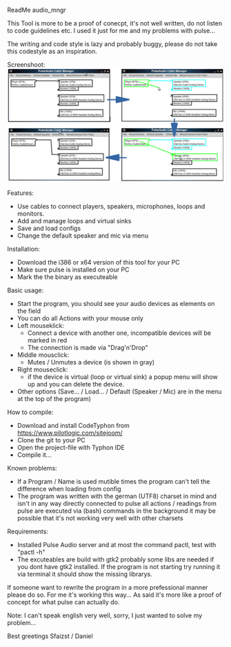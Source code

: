 ReadMe audio_mngr

This Tool is more to be a proof of conecpt, it's not well written, do not listen to code guidelines etc.
I used it just for me and my problems with pulse...

The writing and code style is lazy and probably buggy, please do not take this codestyle as an inspiration.

Screenshoot:
![Alt text](Screenshoot.png?raw=true "Screenshoot")

Features:
- Use cables to connect players, speakers, microphones, loops and monitors.
- Add and manage loops and virtual sinks
- Save and load configs
- Change the default speaker and mic via menu

Installation:
- Download the i386 or x64 version of this tool for your PC
- Make sure pulse is installed on your PC
- Mark the the binary as executeable

Basic usage:
- Start the program, you should see your audio devices as elements on the field
- You can do all Actions with your mouse only
- Left mouseklick:
    - Connect a device with another one, incompatible devices will be marked in red
    - The connection is made via "Drag'n'Drop"
- Middle mousclick:
    - Mutes / Unmutes a device (is shown in gray)
- Right mouseclick:
    - if the device is virtual (loop or virtual sink) a popup menu will show up and you can delete the device.
- Other options (Save... / Load... / Default (Speaker / Mic) are in the menu at the top of the program)

How to compile:
- Download and install CodeTyphon from https://www.pilotlogic.com/sitejoom/
- Clone the git to your PC
- Open the project-file with Typhon IDE
- Compile it...

Known problems:
- If a Program / Name is used mutible times the program can't tell the difference when loading from config
- The program was written with the german (UTF8) charset in mind and isn't in any way directly connected to pulse
  all actions / readings from pulse are executed via (bash) commands in the background it may be possible that it's not 
  working very well with other charsets

Requirements:
- Installed Pulse Audio server and at most the command pactl, test with "pactl -h"
- The excuteables are build with gtk2 probably some libs are needed if you dont have gtk2 installed.
  If the program is not starting try running it via terminal it should show the missing librarys.


If someone want to rewrite the program in a more prefessional manner please do so.
For me it's working this way... As said it's more like a proof of concept for what pulse can actually do. 

Note: I can't speak english very well, sorry, I just wanted to solve my problem...

Best greetings
Sfaizst / Daniel
